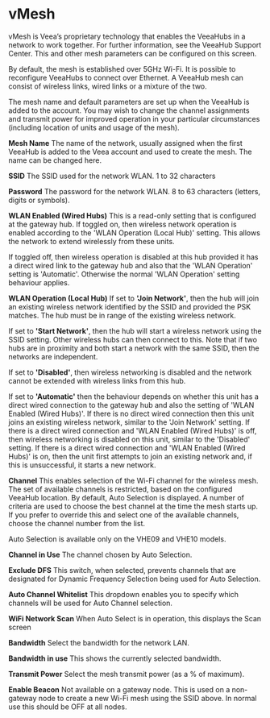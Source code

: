 # vMesh

vMesh is Veea’s proprietary technology that enables the VeeaHubs in a network to work together. For further information, see the VeeaHub Support Center. This and other mesh parameters can be configured on this screen.

By default, the mesh is established over 5GHz Wi-Fi. It is possible to reconfigure VeeaHubs to connect over Ethernet. A VeeaHub mesh can consist of wireless links, wired links or a mixture of the two.

The mesh name and default parameters are set up when the VeeaHub is added to the account. You may wish to change the channel assignments and transmit power for improved operation in your particular circumstances (including location of units and usage of the mesh). 


**Mesh Name**
The name of the network, usually assigned when the first VeeaHub is added to the Veea account and used to create the mesh. The name can be changed here.

**SSID**
The SSID used for the network WLAN. 1 to 32 characters

**Password**
The password for the network WLAN. 8 to 63 characters (letters, digits or symbols).

**WLAN Enabled (Wired Hubs)**
This is a read-only setting that is configured at the gateway hub. If toggled on, then wireless network operation is enabled according to the 'WLAN Operation (Local Hub)' setting. This allows the network to extend wirelessly from these units.

If toggled off, then wireless operation is disabled at this hub provided it has a direct wired link to the gateway hub and also that the 'WLAN Operation' setting is 'Automatic'. Otherwise the normal 'WLAN Operation' setting behaviour applies.

**WLAN Operation (Local Hub)**
If set to **'Join Network'**, then the hub will join an existing wireless network identified by the SSID and provided the PSK matches. The hub must be in range of the existing wireless network.

If set to **'Start Network'**, then the hub will start a wireless network using the SSID setting. Other wireless hubs can then connect to this. Note that if two hubs are in proximity and both start a network with the same SSID, then the networks are independent.

If set to **'Disabled'**, then wireless networking is disabled and the network cannot be extended with wireless links from this hub.

If set to **'Automatic'** then the behaviour depends on whether this unit has a direct wired connection to the gateway hub and also the setting of 'WLAN Enabled (Wired Hubs)'. If there is no direct wired connection then this unit joins an existing wireless network, similar to the 'Join Network' setting. If there is a direct wired connection and 'WLAN Enabled (Wired Hubs)' is off, then wireless networking is disabled on this unit, similar to the 'Disabled' setting. If there is a direct wired connection and 'WLAN Enabled (Wired Hubs)' is on, then the unit first attempts to join an existing network and, if this is unsuccessful, it starts a new network.

**Channel**
This enables selection of the Wi-Fi channel for the wireless mesh. The set of available channels is restricted, based on the configured VeeaHub location.
By default, Auto Selection is displayed. A number of criteria are used to choose the best channel at the time the mesh starts up. If you prefer to override this and select one of the available channels, choose the channel number from the list.

Auto Selection is available only on the VHE09 and VHE10 models.

**Channel in Use**
The channel chosen by Auto Selection.

**Exclude DFS**
This switch, when selected, prevents channels that are designated for Dynamic Frequency Selection being used for Auto Selection. 

**Auto Channel Whitelist**
This dropdown enables you to specify which channels will be used for Auto Channel selection.

**WiFi Network Scan**
When Auto Select is in operation, this displays the Scan screen 

**Bandwidth**
Select the bandwidth for the network LAN.

**Bandwidth in use**
This shows the currently selected bandwidth.

**Transmit Power**
Select the mesh transmit power (as a % of maximum).

**Enable Beacon**
Not available on a gateway node. This is used on a non-gateway node to create a new Wi-Fi mesh using the SSID above. In normal use this should be OFF at all nodes.


